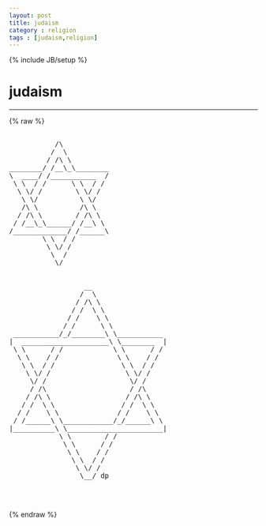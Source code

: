 ```yaml
---
layout: post
title: judaism
category : religion
tags : [judaism,religion]
---
```

{% include JB/setup %}
# judaism
---
{% raw %}
<pre>

           /\
          /  \
         / /\ \
________/ /__\_\________
\  ____/ /___________  /
 \ \  / /      \ \  / /
  \ \/ /        \ \/ /
   \ \/          \ \/
   /\ \          /\ \
  / /\ \        / /\ \
 / /__\_\______/ /__\ \
/_____________/ /______\
        \ \  / /
         \ \/ /
          \  /
           \/


                  __                                         
                 /  \                                        
                / /\ \                                       
               / /  \ \                                      
              / /    \ \                                     
             / /      \ \                                    
 ___________/_/________\ \___________                        
|  _____________________\ \________  |                       
 \ \      / /            \ \      / /                        
  \ \    / /              \ \    / /                         
   \ \  / /                \ \  / /                          
    \ \/ /                  \ \/ /                           
     \/ /                    \/ /                            
     / /\                    / /\                            
    / /\ \                  / /\ \                           
   / /  \ \                / /  \ \                          
  / /    \ \              / /    \ \                         
 / /______\ \____________/_/______\ \                        
|__________\ \_______________________|                       
            \ \        / /                                   
             \ \      / /                                    
              \ \    / /                                     
               \ \  / /                                      
                \ \/ /                                       
                 \__/ dp                                     


 </pre>
{% endraw %}
